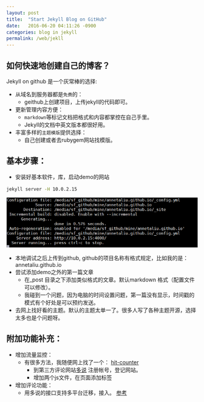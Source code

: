 ```yaml
---
layout: post
title:  "Start Jekyll Blog on GitHub"
date:   2016-06-20 04:11:26 -0900
categories: blog in jekyll
permalink: /web/jekll
---
```

## 如何快速地创建自己的博客？ 
Jekyll on github 是一个灰常棒的选择:

* 从域名到服务器都是`免费`的： 
	* geithub上创建项目，上传jekyll的代码即可。	
* 更新管理内容方便： 
	* `markdown`等标记文档把格式和内容都掌控在自己手里。
	* Jekyll的文档中英文版本都很好用。
* 丰富多样的`主题模版`提供选择：
	* 自己创建或者去rubygem网站找模版。


## 基本步骤：
* 安装好基本软件，库，启动demo的网站

``` bash
jekyll server -H 10.0.2.15
```

![log](/images/jekyll-blog-1-server-start-log.png)

* 本地调试之后上传到github, github的项目名称有格式规定，比如我的是：annetaliu.github.io
* 尝试添加demo之外的第一篇文章
	* 在_post 目录之下添加类似格式的文章。默认markdown 格式（配置文件可以修改）。
	* 我碰到一个问题，因为电脑的时间设置问题，第一篇没有显示，时间戳的模式有个好处是可以预约发送。
* 去网上找好看的主题。默认的主题太单一了。很多人写了各种主题开源，选择太多也是个问题呀。

## 附加功能补充：
* 增加流量监控：
	* 有很多方法，我随便网上找了一个： [hit-counter](http://jerryzou.com/posts/introduction-to-hit-kounter-lc/)
		* 到第三方评论网站[多说](http://duoshuo.com/) 注册帐号，登记网站。
		* 增加两个js文件，在页面添加标签
* 增加评论功能：	
	* 用多说的接口支持多平台迁移，接入。 [参考](http://www.tuicool.com/articles/z2Iz6fF)
	
